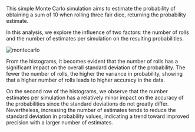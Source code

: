 This simple Monte Carlo simulation aims to estimate the probability of obtaining a sum of 10 when rolling three fair dice, returning the probability estimate. 

In this analysis, we explore the influence of two factors: the number of rolls and the number of estimates per simulation on the resulting probabilities.

![montecarlo](https://github.com/carolynchep/simplemontecarlo/assets/152312583/7ce46ce0-7957-443c-967e-e3112e0a0c3d)

From the histograms, it becomes evident that the number of rolls has a significant impact on the overall standard deviation of the probability. The fewer the number of rolls, the higher the variance in probability, showing that a higher number of rolls leads to higher accuracy in the data.

On the second row of the histograms, we observe that the number estimates per simulation has a relatively minor impact on the accuracy of the probabilities since the standard deviations do not greatly differ. Nevertheless, increasing the number of estimates tends to reduce the standard deviation in probability values, indicating a trend toward improved precision with a larger number of estimates.

